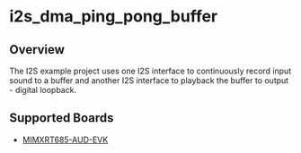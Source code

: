 # i2s_dma_ping_pong_buffer

## Overview

The I2S example project uses one I2S interface to continuously record input sound to a buffer
and another I2S interface to playback the buffer to output - digital loopback.

## Supported Boards
- [MIMXRT685-AUD-EVK](../../../../_boards/mimxrt685audevk/driver_examples/i2s/dma_ping_pong_buffer/example_board_readme.md)
